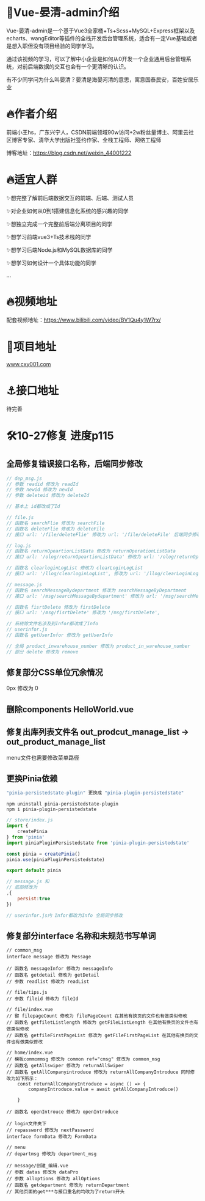 # 💎Vue-晏清-admin介绍

Vue-晏清-admin是一个基于Vue3全家桶+Ts+Scss+MySQL+Express框架以及echarts、wangEditor等插件的全栈开发后台管理系统，适合有一定Vue基础或者是想入职但没有项目经验的同学学习。

通过该视频的学习，可以了解中小企业是如何从0开发一个企业通用后台管理系统，对前后端数据的交互也会有一个更清晰的认识。



有不少同学问为什么叫晏清？晏清是海晏河清的意思，寓意国泰民安，百姓安居乐业



# 🔥作者介绍

前端小王hs，广东兴宁人，CSDN前端领域90w访问+2w粉丝量博主、阿里云社区博客专家、清华大学出版社签约作家、全栈工程师、网络工程师



博客地址：https://blog.csdn.net/weixin_44001222



# 🔥适宜人群

✨想完整了解前后端数据交互的前端、后端、测试人员

✨对企业如何从0到1搭建信息化系统的感兴趣的同学

✨想独立完成一个完整前后端分离项目的同学

✨想学习前端vue3+Ts技术栈的同学

✨想学习后端Node.js和MySQL数据库的同学

✨想学习如何设计一个具体功能的同学

...



# 🔥视频地址

配套视频地址：https://www.bilibili.com/video/BV1Qu4y1W7rx/



# 👑项目地址

www.cxy001.com



# ⚓接口地址

待完善



# 🛠10-27修复 进度p115

## 全局修复错误接口名称，后端同步修改

```js
// dep_msg.js
// 参数 readid 修改为 readId
// 参数 newid 修改为 newId
// 参数 deleteid 修改为 deleteId

// 基本上 id都改成了Id

// file.js
// 函数名 searchFlie 修改为 searchFile
// 函数名 deleteFlie 修改为 deleteFile
// 接口 url: '/file/deleteFlie' 修改为 url: '/file/deleteFile' 后端同步修改

// log.js
// 函数名 returnOpeartionListData 修改为 returnOperationListData
// 接口 url: '/olog/returnOpeartionListData' 修改为 url: '/olog/returnOperationListData',

// 函数名 clearloginLogList 修改为 clearLoginLogList
// 接口 url: '/llog/clearloginLogList', 修改为 url: '/llog/clearLoginLogList',

// message.js
// 函数名 searchMessageBydepartment 修改为 searchMessageByDepartment
// 接口 url: '/msg/searchMessageBydepartment' 修改为 url: '/msg/searchMessageByDepartment'

// 函数名 fisrtDelete 修改为 firstDelete
// 接口 url: '/msg/fisrtDelete' 修改为 '/msg/firstDelete',

// 系统除文件名涉及到Infor都改成了Info
// userinfor.js
// 函数名 getUserInfor 修改为 getUserInfo

// 全局 product_inwarehouse_number 修改为 product_in_warehouse_number
// 部分 delete 修改为 remove
```

## 修复部分CSS单位冗余情况

0px 修改为 0



## 删除components HelloWorld.vue



## 修复出库列表文件名 out_prodcut_manage_list → out_product_manage_list

menu文件也需要修改菜单路径



## 更换Pinia依赖

```js
"pinia-persistedstate-plugin" 更换成 "pinia-plugin-persistedstate"
```

```
npm uninstall pinia-persistedstate-plugin
npm i pinia-plugin-persistedstate
```

```js
// store/index.js
import {
	createPinia
} from 'pinia'
import piniaPluginPersistedstate from 'pinia-plugin-persistedstate'

const pinia = createPinia()
pinia.use(piniaPluginPersistedstate)

export default pinia

// message.js 和
// 底部修改为
,{
	persist:true
})

// userinfor.js内 Infor都改为Info 全局同步修改
```





## 修复部分interface 名称和未规范书写单词

```tsx
// common_msg
interface message 修改为 Message

// 函数名 messageInfor 修改为 messageInfo
// 函数名 getdetail 修改为 getDetail
// 参数 readlist 修改为 readList
     
// file/tips.js
// 参数 fileid 修改为 fileId
    
// file/index.vue
// 键 filepageCount 修改为 filePageCount 在其他有换页的文件也有做类似修改
// 函数名 getfiletListlength 修改为 getFileListLength 在其他有换页的文件也有做类似修改 
// 函数名 getfileFirstPageList 修改为 getFileFirstPageList 在其他有换页的文件也有做类似修改
 
// home/index.vue
// 模板commommsg 修改为 common ref="cmsg" 修改为 common_msg
// 函数名 getAllswiper 修改为 returnAllSwiper
// 函数名 getAllCompanyintroduce 修改为 returnAllCompanyIntroduce 同时修改为如下所示：    
	const returnAllCompanyIntroduce = async () => {
		companyIntroduce.value = await getAllCompanyIntroduce()

	}
    
// 函数名 openIntrouce 修改为 openIntroduce
    
// login文件夹下
// repassword 修改为 nextPassword
interface formData 修改为 FormData

// menu
// departmsg 修改为 department_msg

// message/创建_编辑.vue
// 参数 datas 修改为 dataPro
// 参数 alloptions 修改为 allOptions
// 函数名 getdepartment 修改为 returnDepartment
// 其他页面的get***与接口重名的均改为了return开头


```

